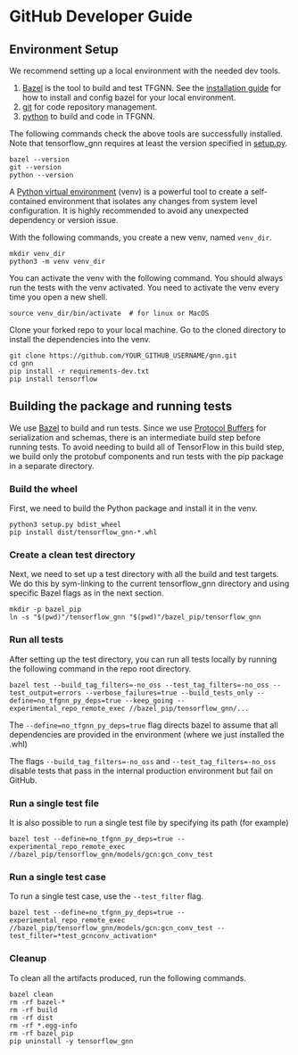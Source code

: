 # GitHub Developer Guide

## Environment Setup

We recommend setting up a local environment with the needed dev tools.

1.  [Bazel](https://bazel.build/) is the tool to build and test TFGNN. See the
    [installation guide](https://docs.bazel.build/versions/4.0.0/install.html)
    for how to install and config bazel for your local environment.
2.  [git](https://github.com/) for code repository management.
3.  [python](https://www.python.org/) to build and code in TFGNN.

The following commands check the above tools are successfully installed. Note
that tensorflow_gnn requires at least the version specified in [setup.py](https://github.com/tensorflow/gnn/setup.py).

```shell
bazel --version
git --version
python --version
```

A [Python virtual environment](https://docs.python.org/3/tutorial/venv.html)
(venv) is a powerful tool to create a self-contained environment that isolates
any changes from system level configuration. It is highly recommended to avoid
any unexpected dependency or version issue.

With the following commands, you create a new venv, named `venv_dir`.

```shell
mkdir venv_dir
python3 -m venv venv_dir
```

You can activate the venv with the following command. You should always run the
tests with the venv activated. You need to activate the venv every time you open
a new shell.

```shell
source venv_dir/bin/activate  # for linux or MacOS
```

Clone your forked repo to your local machine. Go to the cloned directory to
install the dependencies into the venv.

```shell
git clone https://github.com/YOUR_GITHUB_USERNAME/gnn.git
cd gnn
pip install -r requirements-dev.txt
pip install tensorflow
```

## Building the package and running tests

We use [Bazel](https://bazel.build/) to build and run tests. Since we use
[Protocol Buffers](https://developers.google.com/protocol-buffers) for
serialization and schemas, there is an intermediate build step before running
tests. To avoid needing to build all of TensorFlow in this build step, we build
only the protobuf components and run tests with the pip package in a separate
directory.

### Build the wheel

First, we need to build the Python package and install it in the venv.

```shell
python3 setup.py bdist_wheel
pip install dist/tensorflow_gnn-*.whl
```

### Create a clean test directory

Next, we need to set up a test directory with all the build and test targets. We
do this by sym-linking to the current tensorflow_gnn directory and using
specific Bazel flags as in the next section.

```shell
mkdir -p bazel_pip
ln -s "$(pwd)"/tensorflow_gnn "$(pwd)"/bazel_pip/tensorflow_gnn
```

### Run all tests

After setting up the test directory, you can run all tests locally by running
the following command in the repo root directory.

```
bazel test --build_tag_filters=-no_oss --test_tag_filters=-no_oss --test_output=errors --verbose_failures=true --build_tests_only --define=no_tfgnn_py_deps=true --keep_going --experimental_repo_remote_exec //bazel_pip/tensorflow_gnn/...
```

The `--define=no_tfgnn_py_deps=true` flag directs bazel to assume that all
dependencies are provided in the environment (where we just installed the .whl)

The flags `--build_tag_filters=-no_oss` and
`--test_tag_filters=-no_oss` disable tests that pass in the
internal production environment but fail on GitHub.

### Run a single test file

It is also possible to run a single test file by specifying its path (for
example)

`bazel test --define=no_tfgnn_py_deps=true --experimental_repo_remote_exec
//bazel_pip/tensorflow_gnn/models/gcn:gcn_conv_test`

### Run a single test case

To run a single test case, use the `--test_filter` flag.

`bazel test --define=no_tfgnn_py_deps=true --experimental_repo_remote_exec
//bazel_pip/tensorflow_gnn/models/gcn:gcn_conv_test
--test_filter=*test_gcnconv_activation*`

### Cleanup

To clean all the artifacts produced, run the following commands.

```shell
bazel clean
rm -rf bazel-*
rm -rf build
rm -rf dist
rm -rf *.egg-info
rm -rf bazel_pip
pip uninstall -y tensorflow_gnn
```
